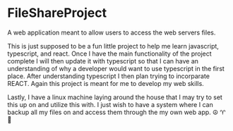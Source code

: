 # FileShareProject
A web application meant to allow users to access the web servers files.  

This is just supposed to be a fun little project to help me learn javascript, typescript, and react.  Once I have the main functionality of the project complete I will then update it with typescript so that I can have an understanding of why a developer would want to use typescript in the first place.  After understanding typescript I then plan trying to incorparate REACT.  Again this project is meant for me to develop my web skills.

Lastly, I have a linux machine laying around the house that I may try to set this up on and utilize this with.  I just wish to have a system where I can backup all my files on and access them through the my own web app. 
☮️ ♈ 🏃
